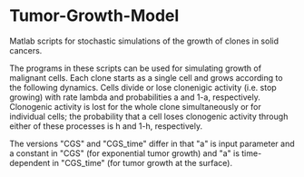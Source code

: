 # Tumor-Growth-Model
Matlab scripts for stochastic simulations of the growth of clones in solid cancers. 

The programs in these scripts can be used for simulating growth of malignant cells. 
Each clone starts as a single cell and grows according to the following dynamics.
Cells divide or lose clonenigic activity (i.e. stop growing) with rate lambda and probabilities a and 1-a, respectively. 
Clonogenic activity is lost for the whole clone simultaneously or for individual cells; the probability that a cell loses clonogenic activity through either of these processes is h and 1-h, respectively.

The versions "CGS" and "CGS_time" differ in that "a" is input parameter and a constant in "CGS" (for exponential tumor growth) and "a" is time-dependent in "CGS_time" (for tumor growth at the surface). 
